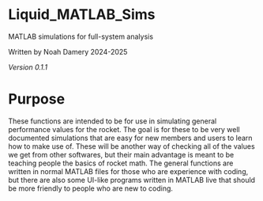 # Liquid_MATLAB_Sims
MATLAB simulations for full-system analysis

Written by Noah Damery
2024-2025

_Version 0.1.1_

# Purpose
These functions are intended to be for use in simulating general performance values for the rocket. The goal is for these to be very well documented simulations that are easy for new members and users to learn how to make use of. These will be another way of checking all of the values we get from other softwares, but their main advantage is meant to be teaching people the basics of rocket math. The general functions are written in normal MATLAB files for those who are experience with coding, but there are also some UI-like programs written in MATLAB live that should be more friendly to people who are new to coding.
